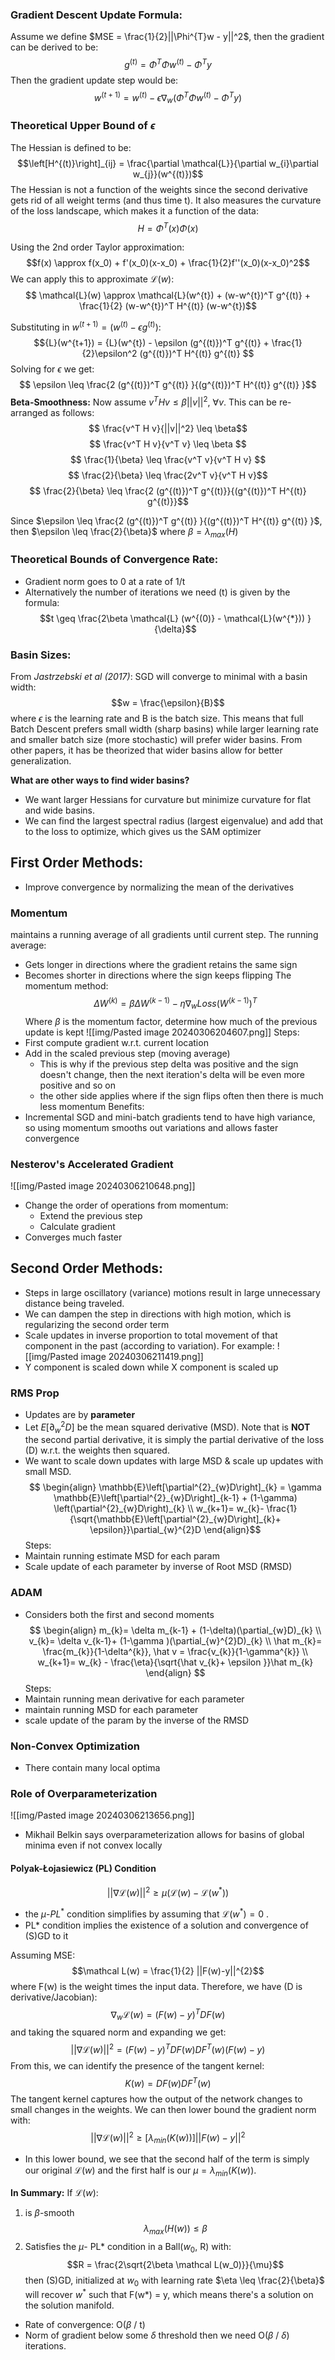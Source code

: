 
### Gradient Descent Update Formula: 

Assume we define $MSE = \frac{1}{2}||\Phi^{T}w - y||^2$, then the gradient can be derived to be: 
$$g^{(t)} = \Phi^T\Phi w^{(t)} - \Phi^Ty$$
Then the gradient update step would be: 
$$w^{(t+1)} = w^{(t)} - \epsilon \nabla_{w}(\Phi^{T}\Phi w^{(t)} -\Phi^{T}y)$$

### Theoretical Upper Bound of $\epsilon$ 

The Hessian is defined to be: 
$$\left[H^{(t)}\right]_{ij} = \frac{\partial \mathcal{L}}{\partial w_{i}\partial w_{j}}(w^{(t)})$$
The Hessian is not a function of the weights since the second derivative gets rid of all weight terms (and thus time t). It also measures the curvature of the loss landscape, which makes it a function of the data: 
$$H = \Phi^{T}(x)\Phi(x)$$

Using the 2nd order Taylor approximation: 
$$f(x) \approx f(x_0) + f'(x_0)(x-x_0) + \frac{1}{2}f''(x_0)(x-x_0)^2$$
We can apply this to approximate $\mathcal{L}(w)$: 
$$    \mathcal{L}(w) \approx \mathcal{L}(w^{t}) + (w-w^{t})^T g^{(t)} + \frac{1}{2} (w-w^{t})^T H^{(t)} (w-w^{t})$$

Substituting in $w^{(t+1)} =  (w^{(t)} - \epsilon g^{(t)})$: 
$${L}(w^{t+1}) = {L}(w^{t}) - \epsilon (g^{(t)})^T g^{(t)} + \frac{1}{2}\epsilon^2 (g^{(t)})^T H^{(t)} g^{(t)} $$
Solving for $\epsilon$ we get: 
$$    \epsilon \leq \frac{2 (g^{(t)})^T g^{(t)} }{(g^{(t)})^T H^{(t)} g^{(t)} }$$
**Beta-Smoothness:**
Now assume $v^T H v \leq \beta ||v||^2$, $\forall v$. This can be re-arranged as follows: 
$$    \frac{v^T H v}{||v||^2} \leq \beta$$
$$    \frac{v^T H v}{v^T v} \leq \beta $$
$$    \frac{1}{\beta} \leq \frac{v^T v}{v^T H v} $$
$$    \frac{2}{\beta} \leq \frac{2v^T v}{v^T H v}$$
$$    \frac{2}{\beta} \leq \frac{2 (g^{(t)})^T g^{(t)}}{(g^{(t)})^T H^{(t)} g^{(t)}}$$

Since $\epsilon \leq \frac{2 (g^{(t)})^T g^{(t)} }{(g^{(t)})^T H^{(t)} g^{(t)} }$, then $\epsilon \leq \frac{2}{\beta}$ where $\beta = \lambda_{max}(H)$

### Theoretical Bounds of Convergence Rate: 
- Gradient norm goes to 0 at a rate of 1/t
- Alternatively the number of iterations we need (t) is given by the formula: 
$$t \geq \frac{2\beta \mathcal{L} (w^{(0)} - \mathcal{L}(w^{*})) }{\delta}$$

### Basin Sizes: 

From *Jastrzebski et al (2017)*: SGD will converge to minimal with a basin width:
$$w = \frac{\epsilon}{B}$$ where $\epsilon$ is the learning rate and B is the batch size. This means that full Batch Descent prefers small width (sharp basins) while larger learning rate and smaller batch size (more stochastic) will prefer wider basins. From other papers, it has be theorized that wider basins allow for better generalization.

**What are other ways to find wider basins?**
- We want larger Hessians for curvature but minimize curvature for flat and wide basins. 
- We can find the largest spectral radius (largest eigenvalue) and add that to the loss to optimize, which gives us the SAM optimizer 

## First Order Methods: 
- Improve convergence by normalizing the mean of the derivatives
### Momentum 
maintains a running average of all gradients until current step. The running average: 
- Gets longer in directions where the gradient retains the same sign 
- Becomes shorter in directions where the sign keeps flipping 
The momentum method: 
$$\Delta W^{(k)} = \beta \Delta W^{(k-1)} - \eta \nabla_{w}Loss(W^{(k-1)})^{T}$$
Where $\beta$ is the momentum factor, determine how much of the previous update is kept
![[img/Pasted image 20240306204607.png]]
Steps: 
- First compute gradient w.r.t. current location 
- Add in the scaled previous step (moving average)
	- This is why if the previous step delta was positive and the sign doesn't change, then the next iteration's delta will be even more positive and so on 
	- the other side applies where if the sign flips often then there is much less momentum 
Benefits: 
- Incremental SGD and mini-batch gradients tend to have high variance, so using momentum smooths out variations and allows faster convergence

### Nesterov's Accelerated Gradient
![[img/Pasted image 20240306210648.png]]
- Change the order of operations from momentum: 
	- Extend the previous step
	- Calculate gradient
- Converges much faster

## Second Order Methods: 
- Steps in large oscillatory (variance) motions result in large unnecessary distance being traveled. 
- We can dampen the step in directions with high motion, which is regularizing the second order term
- Scale updates in inverse proportion to total movement of that component in the past (according to variation). For example:
![[img/Pasted image 20240306211419.png]]
- Y component is scaled down while X component is scaled up

### RMS Prop
- Updates are by **parameter**
- Let $E\left[\partial^{2}_{w}D\right]$ be the mean squared derivative (MSD). Note that is **NOT** the second partial derivative, it is simply the partial derivative of the loss (D) w.r.t. the weights then squared. 
- We want to scale down updates with large MSD & scale up updates with small MSD. 
$$
\begin{align}
\mathbb{E}\left[\partial^{2}_{w}D\right]_{k} = \gamma \mathbb{E}\left[\partial^{2}_{w}D\right]_{k-1} + (1-\gamma) \left(\partial^{2}_{w}D\right)_{k} \\
w_{k+1}= w_{k}- \frac{1}{\sqrt{\mathbb{E}\left[\partial^{2}_{w}D\right]_{k}+ \epsilon}}\partial_{w}^{2}D
\end{align}$$
Steps: 
- Maintain running estimate MSD for each param 
- Scale update of each parameter by inverse of Root MSD (RMSD)

### ADAM 
- Considers both the first and second moments
$$
\begin{align}
m_{k}= \delta m_{k-1} + (1-\delta)(\partial_{w}D)_{k} \\
v_{k}= \delta v_{k-1}+ (1-\gamma )(\partial_{w}^{2}D)_{k} \\
\hat m_{k}= \frac{m_{k}}{1-\delta^{k}}, \hat v = \frac{v_{k}}{1-\gamma^{k}} \\ 
w_{k+1}= w_{k} - \frac{\eta}{\sqrt{\hat v_{k}+ \epsilon }}\hat m_{k}
\end{align}
$$
Steps: 
- Maintain running mean derivative for each parameter
- maintain running MSD for each parameter
- scale update of the param by the inverse of the RMSD 


### Non-Convex Optimization 
- There contain many local optima 

### Role of Overparameterization
![[img/Pasted image 20240306213656.png]]
- Mikhail Belkin says overparameterization allows for basins of global minima even if not convex locally

#### Polyak-Łojasiewicz (PL) Condition
$$||\nabla \mathcal{L}(w) ||^{2} \geq \mu(\mathcal L(w) - \mathcal L(w^{*}))$$

- the $\mu$-$PL^{*}$ condition simplifies by assuming that $\mathcal L(w^{*})= 0$ . 
- PL* condition implies the existence of a solution and convergence of (S)GD to it

Assuming MSE: 
$$\mathcal L(w) = \frac{1}{2} ||F(w)-y||^{2}$$ where F(w) is the weight times the input data. Therefore, we have (D is derivative/Jacobian): 
$$\nabla_{w}\mathcal L(w) = (F(w)-y)^{T}DF(w)$$
and taking the squared norm and expanding we get: 
$$||\nabla \mathcal L(w)||^{2}=(F(w) -y)^{T}DF(w)DF^{T}(w)(F(w) -y)$$
From this, we can identify the presence of the tangent kernel:
$$K(w) = DF(w)DF^{T}(w)$$The tangent kernel captures how the output of the network changes to small changes in the weights. We can then lower bound the gradient norm with: 
$$||\nabla \mathcal L(w)||^{2} \geq \left[\lambda_{min}(K(w))\right]||F(w)-y||^{2}$$
- In this lower bound, we see that the second half of the term is simply our original $\mathcal L(w)$ and the first half is our $\mu = \lambda_{min}(K(w))$. 

**In Summary:**
If $\mathcal L(w)$: 
1. is $\beta$-smooth
$$\lambda_{max}(H(w)) \leq \beta$$
3. Satisfies the $\mu$- PL* condition in a Ball($w_{0}$, R) with: 
$$R = \frac{2\sqrt{2\beta \mathcal L(w_0)}}{\mu}$$
then (S)GD, initialized at $w_0$ with learning rate $\eta \leq \frac{2}{\beta}$ will recover $w^{*}$ such that F(w*) = y, which means there's a solution on the solution manifold. 
- Rate of convergence: O($\beta$ / t)
- Norm of gradient below some $\delta$ threshold then we need O($\beta$ / $\delta$) iterations. 





